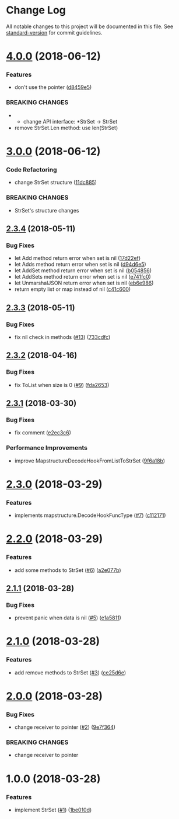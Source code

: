 # Change Log

All notable changes to this project will be documented in this file. See [standard-version](https://github.com/conventional-changelog/standard-version) for commit guidelines.

<a name="4.0.0"></a>
# [4.0.0](https://github.com/suzuki-shunsuke/go-set/compare/v3.0.0...v4.0.0) (2018-06-12)


### Features

* don't use the pointer ([d8459e5](https://github.com/suzuki-shunsuke/go-set/commit/d8459e5))


### BREAKING CHANGES

* * change API interface: *StrSet -> StrSet
* remove StrSet.Len method: use len(StrSet)



<a name="3.0.0"></a>
# [3.0.0](https://github.com/suzuki-shunsuke/go-set/compare/v2.3.4...v3.0.0) (2018-06-12)


### Code Refactoring

* change StrSet structure ([11dc885](https://github.com/suzuki-shunsuke/go-set/commit/11dc885))


### BREAKING CHANGES

* StrSet's structure changes



<a name="2.3.4"></a>
## [2.3.4](https://github.com/suzuki-shunsuke/go-set/compare/v2.3.3...v2.3.4) (2018-05-11)


### Bug Fixes

* let Add method return error when set is nil ([17d22ef](https://github.com/suzuki-shunsuke/go-set/commit/17d22ef))
* let Adds method return error when set is nil ([d94d6e5](https://github.com/suzuki-shunsuke/go-set/commit/d94d6e5))
* let AddSet method return error when set is nil ([b054856](https://github.com/suzuki-shunsuke/go-set/commit/b054856))
* let AddSets method return error when set is nil ([e741fc0](https://github.com/suzuki-shunsuke/go-set/commit/e741fc0))
* let UnmarshalJSON return error when set is nil ([eb6e986](https://github.com/suzuki-shunsuke/go-set/commit/eb6e986))
* return empty list or map instead of nil ([c41c600](https://github.com/suzuki-shunsuke/go-set/commit/c41c600))



<a name="2.3.3"></a>
## [2.3.3](https://github.com/suzuki-shunsuke/go-set/compare/v2.3.2...v2.3.3) (2018-05-11)


### Bug Fixes

* fix nil check in methods ([#13](https://github.com/suzuki-shunsuke/go-set/issues/13)) ([733cdfc](https://github.com/suzuki-shunsuke/go-set/commit/733cdfc))



<a name="2.3.2"></a>
## [2.3.2](https://github.com/suzuki-shunsuke/go-set/compare/v2.3.1...v2.3.2) (2018-04-16)


### Bug Fixes

* fix ToList when size is 0 ([#9](https://github.com/suzuki-shunsuke/go-set/issues/9)) ([fda2653](https://github.com/suzuki-shunsuke/go-set/commit/fda2653))



<a name="2.3.1"></a>
## [2.3.1](https://github.com/suzuki-shunsuke/go-set/compare/v2.3.0...v2.3.1) (2018-03-30)


### Bug Fixes

* fix comment ([e2ec3c6](https://github.com/suzuki-shunsuke/go-set/commit/e2ec3c6))


### Performance Improvements

* improve MapstructureDecodeHookFromListToStrSet ([9f6a18b](https://github.com/suzuki-shunsuke/go-set/commit/9f6a18b))



<a name="2.3.0"></a>
# [2.3.0](https://github.com/suzuki-shunsuke/go-set/compare/v2.2.0...v2.3.0) (2018-03-29)


### Features

* implements mapstructure.DecodeHookFuncType ([#7](https://github.com/suzuki-shunsuke/go-set/issues/7)) ([c112171](https://github.com/suzuki-shunsuke/go-set/commit/c112171))



<a name="2.2.0"></a>
# [2.2.0](https://github.com/suzuki-shunsuke/go-set/compare/v2.1.1...v2.2.0) (2018-03-29)


### Features

* add some methods to StrSet ([#6](https://github.com/suzuki-shunsuke/go-set/issues/6)) ([a2e077b](https://github.com/suzuki-shunsuke/go-set/commit/a2e077b))



<a name="2.1.1"></a>
## [2.1.1](https://github.com/suzuki-shunsuke/go-set/compare/v2.1.0...v2.1.1) (2018-03-28)


### Bug Fixes

* prevent panic when data is nil ([#5](https://github.com/suzuki-shunsuke/go-set/issues/5)) ([e1a5811](https://github.com/suzuki-shunsuke/go-set/commit/e1a5811))



<a name="2.1.0"></a>
# [2.1.0](https://github.com/suzuki-shunsuke/go-set/compare/v2.0.0...v2.1.0) (2018-03-28)


### Features

* add remove methods to StrSet ([#3](https://github.com/suzuki-shunsuke/go-set/issues/3)) ([ce25d6e](https://github.com/suzuki-shunsuke/go-set/commit/ce25d6e))



<a name="2.0.0"></a>
# [2.0.0](https://github.com/suzuki-shunsuke/go-set/compare/v1.0.0...v2.0.0) (2018-03-28)


### Bug Fixes

* change receiver to pointer ([#2](https://github.com/suzuki-shunsuke/go-set/issues/2)) ([9e7f364](https://github.com/suzuki-shunsuke/go-set/commit/9e7f364))


### BREAKING CHANGES

* change receiver to pointer



<a name="1.0.0"></a>
# 1.0.0 (2018-03-28)


### Features

* implement StrSet ([#1](https://github.com/suzuki-shunsuke/go-set/issues/1)) ([1be010d](https://github.com/suzuki-shunsuke/go-set/commit/1be010d))
